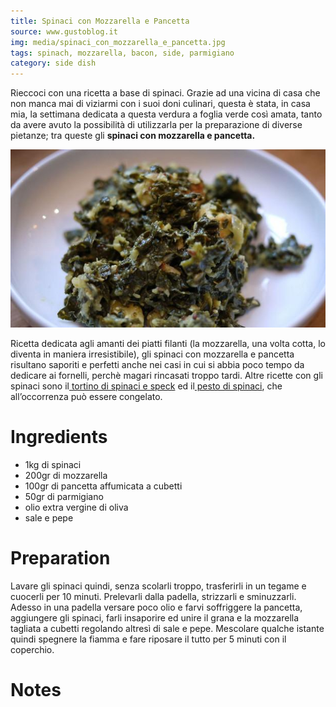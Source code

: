 ```yaml
---
title: Spinaci con Mozzarella e Pancetta
source: www.gustoblog.it
img: media/spinaci_con_mozzarella_e_pancetta.jpg
tags: spinach, mozzarella, bacon, side, parmigiano
category: side dish
---
```


Rieccoci con una ricetta a base di spinaci. Grazie ad una vicina di casa che non manca mai di viziarmi con i suoi doni culinari, questa è stata, in casa mia, la settimana dedicata a questa verdura a foglia verde così amata, tanto da avere avuto la possibilità di utilizzarla per la preparazione di diverse pietanze; tra queste gli **spinaci con mozzarella e pancetta.**

![Spinaci con Mozzarella e Pancetta](media/spinaci_con_mozzarella_e_pancetta.jpg)

Ricetta dedicata agli amanti dei piatti filanti (la mozzarella, una volta cotta, lo diventa in maniera irresistibile), gli spinaci con mozzarella e pancetta risultano saporiti e perfetti anche nei casi in cui si abbia poco tempo da dedicare ai fornelli, perchè magari rincasati troppo tardi. Altre ricette con gli spinaci sono il[ tortino di spinaci e speck](http://www.gustoblog.it/post/9335/il-tortino-di-spinaci-e-speck) ed il[ pesto di spinaci](http://www.gustoblog.it/post/9247/la-ricetta-del-pesto-di-spinaci), che all’occorrenza può essere congelato.

Ingredients
===========

* 1kg di spinaci
* 200gr di mozzarella
* 100gr di pancetta affumicata a cubetti
* 50gr di parmigiano
* olio extra vergine di oliva
* sale e pepe

Preparation
===========

Lavare gli spinaci quindi, senza scolarli troppo, trasferirli in un tegame e cuocerli per 10 minuti. Prelevarli dalla padella, strizzarli e sminuzzarli. Adesso in una padella versare poco olio e farvi soffriggere la pancetta, aggiungere gli spinaci, farli insaporire ed unire il grana e la mozzarella tagliata a cubetti regolando altresì di sale e pepe. Mescolare qualche istante quindi spegnere la fiamma e fare riposare il tutto per 5 minuti con il coperchio.

Notes
=====
